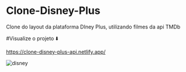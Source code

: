 # Clone-Disney-Plus
Clone do layout da plataforma DIney Plus, utilizando filmes da api TMDb


#Visualize o projeto ⬇️

https://clone-disney-plus-api.netlify.app/


![disney](https://user-images.githubusercontent.com/40678216/198435590-b5160a27-8344-4535-8b4a-ccbce7accd0f.png)
